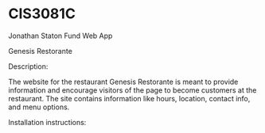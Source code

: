 # CIS3081C
Jonathan Staton Fund Web App

Genesis Restorante

Description:

The website for the restaurant Genesis Restorante is meant to provide information and encourage visitors of the page to become customers at the restaurant. The site contains information like hours, location, contact info, and menu options.

Installation instructions:

